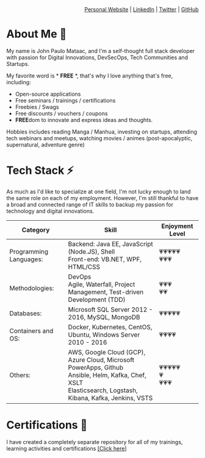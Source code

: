 <!--Hello there! Thanks for visiting the code of my readme. If you love my portfolio, I would really appreciate you to follow me in github and my other social media accounts @cyberpau -->

<p align='right'>
    <a href="https://cyberpau.com/" aria-label="John Paulo Mataac's Website">Personal Website</a> |
    <a href="https://www.linkedin.com/in/cyberpau/" aria-label="John Paulo Mataac's LinkedIn Profile">LinkedIn</a> | 
    <a href="https://www.twitter.com/cyberpau" aria-label="John Paulo Mataac's Twitter Profile Link">Twitter</a> |
    <a href="https://github.com/cyberpau/" aria-label="John Paulo Mataac's GitHub Portfolio">GitHub</a>
</p>

# About Me 👋

My name is John Paulo Mataac, and I'm a self-thought full stack developer with passion for Digital Innovations, DevSecOps, Tech Communities and Startups.

My favorite word is * **FREE** *, that's why I love anything that's free, including:
- Open-source applications
- Free seminars / trainings / certifications
- Freebies / Swags
- Free discounts / vouchers / coupons
- **FREE**dom to innovate and express ideas and thoughts.

Hobbies includes reading Manga / Manhua, investing on startups, attending tech webinars and meetups, watching movies / animes (post-apocalyptic, supernatural, adventure genre)


# Tech Stack ⚡

As much as I'd like to specialize at one field, I'm not lucky enough to land the same role on each of my employment. However, I'm still thankful to have a broad and connected range of IT skills to backup my passion for technology and digital innovations.


| Category | Skill | Enjoyment Level |
|----------|-------|------------|
| Programming Languages: |	Backend: Java EE, JavaScript (Node.JS), Shell <BR> Front-end: VB.NET, WPF, HTML/CSS | 💗💗💗💗💗 <BR> 💗💗💗 |
| Methodologies: |			DevOps <BR> Agile, Waterfall, Project Management, Test-driven Development (TDD) | 💗💗💗 <BR> 💗💗 |
| Databases: |			Microsoft SQL Server 2012 - 2016, MySQL, MongoDB | 💗💗💗💗💗 |
| Containers and OS: |		Docker, Kubernetes, CentOS, Ubuntu, Windows Server 2010 - 2016 | 💗💗💗💗 |
| Others: |				AWS, Google Cloud (GCP), Azure Cloud, Microsoft PowerApps, Github <BR> Ansible, Helm, Kafka, Chef, XSLT <BR> Elasticsearch, Logstash, Kibana, Kafka, Jenkins, VSTS| 💗💗💗💗💗 <BR> 💗 <BR> 💗💗💗 |



# Certifications 🌱

I have created a completely separate repository for all of my trainings, learning activities and certifications [[Click here]](https://github.com/cyberpau/seminars)
